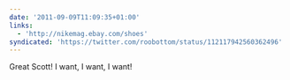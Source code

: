 ```yaml
---
date: '2011-09-09T11:09:35+01:00'
links:
  - 'http://nikemag.ebay.com/shoes'
syndicated: 'https://twitter.com/roobottom/status/112117942560362496'
---
```

Great Scott! I want, I want, I want! 
